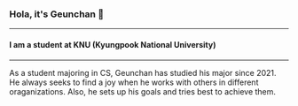 ### Hola, it's Geunchan  👋
---
#### I am a student at KNU (Kyungpook National University)
---
<span style="color:ygrey">As a student majoring in CS, Geunchan has studied his major since 2021. He always seeks to find a joy when he works with others in different oraganizations. Also, he sets up his goals and tries best to achieve them.</span>

<!--
**geunchanKim/geunchanKim** is a ✨ _special_ ✨ repository because its `README.md` (this file) appears on your GitHub profile.

Here are some ideas to get you started:

- 🔭 I’m currently working on ...
- 🌱 I’m currently learning ...
- 👯 I’m looking to collaborate on ...
- 🤔 I’m looking for help with ...
- 💬 Ask me about ...
- 📫 How to reach me: ...
- 😄 Pronouns: ...
- ⚡ Fun fact: ...
-->
